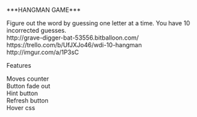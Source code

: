 <p>***HANGMAN GAME***</p>
Figure out the word by guessing one letter at a time. You have 10 incorrected guesses.<br>
http://grave-digger-bat-53556.bitballoon.com/<br>
https://trello.com/b/UfJXJo46/wdi-10-hangman<br>
http://imgur.com/a/1P3sC
<p>Features</p>
Moves counter<br>
Button fade out<br>
Hint button<br>
Refresh button<br>
Hover css<br>
